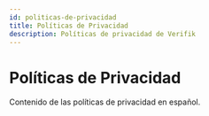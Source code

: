 ```yaml
---
id: politicas-de-privacidad
title: Políticas de Privacidad
description: Políticas de privacidad de Verifik
---
```


# Políticas de Privacidad

Contenido de las políticas de privacidad en español.
